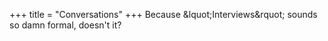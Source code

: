 +++
title = "Conversations"
+++
Because &lquot;Interviews&rquot; sounds so damn formal, doesn't it?
